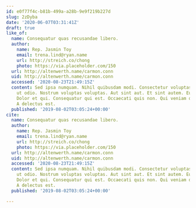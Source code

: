 ```yaml
---
id: e0f77f4c-b81b-499a-a28b-9e9f219b227d
slug: 2zDyba
date: '2020-06-07T03:31:41Z'
draft: true
like_of:
  name: Consequatur quas recusandae libero.
  author:
    name: Rep. Jasmin Toy
    email: trena.lind@ryan.name
    url: http://streich.co/chong
    photo: https://via.placeholder.com/150
  url: http://altenwerth.name/carmon.conn
  uid: http://altenwerth.name/carmon.conn
  accessed: '2020-08-23T21:49:15Z'
  content: Sed ipsa numquam. Nihil quibusdam modi. Consectetur voluptas est. Impedit
    ut odio. Nostrum voluptas voluptas. Aut sint aut. Et sint autem. Eum velit neque.
    Dolor et qui. Consequatur qui est. Occaecati quis non. Qui veniam dignissimos.
    A delectus est.
  published: '2019-08-02T03:05:24+00:00'
cite:
  name: Consequatur quas recusandae libero.
  author:
    name: Rep. Jasmin Toy
    email: trena.lind@ryan.name
    url: http://streich.co/chong
    photo: https://via.placeholder.com/150
  url: http://altenwerth.name/carmon.conn
  uid: http://altenwerth.name/carmon.conn
  accessed: '2020-08-23T21:49:15Z'
  content: Sed ipsa numquam. Nihil quibusdam modi. Consectetur voluptas est. Impedit
    ut odio. Nostrum voluptas voluptas. Aut sint aut. Et sint autem. Eum velit neque.
    Dolor et qui. Consequatur qui est. Occaecati quis non. Qui veniam dignissimos.
    A delectus est.
  published: '2019-08-02T03:05:24+00:00'

---
```



